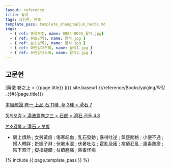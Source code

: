 ```yaml
---
layout: reference
title: 활석
tags: 상한론, 본초
template_pass: template_shanghanlun_herbs.md
imgs:
  - { ref: 증류본초, name: 0004-0035_활석.jpg}
  - { ref: 본초강목1, name: 활석.jpg }
  - { ref: 본초강목2, name: 활석.jpg }
  - { ref: 화한삼재도회, name: 활석1.jpg }
  - { ref: 화한삼재도회, name: 활석2.jpg }
---
```



## 고문헌

[藥徵 卷之上 > {{page.title}} ]({{ site.baseurl }}/reference/Books/yakjing/약징_상#{{page.title}})

[本經疏證 卷一 上品 石 11種, 草 3種 > 滑石 7](https://mediclassics.kr/books/154/volume/1/#content_54)

[동의보감 > 湯液篇卷之三 > 石部 >  滑石 곱돌 4.8](https://mediclassics.kr/books/8/volume/22/#content_1318)

[본초강목 > 滑石 > 부방]()

* 膈上煩熱 ; 女勞黃疸 ; 傷寒衄血 ; 乳石發動 ; 暴得吐逆 ; 氣壅關格 ; 小便不通 ; 婦人轉脬 ; 姙娠子淋 ; 伏暑水泄 ; 伏暑吐泄 ; 霍亂及瘧 ; 痘瘡狂亂 ; 風毒熱瘡 ; 陰下濕汗 ; 脚指縫爛 ; 杖瘡腫痛 ; 熱毒怪病


{% include {{ page.template_pass }} %}
